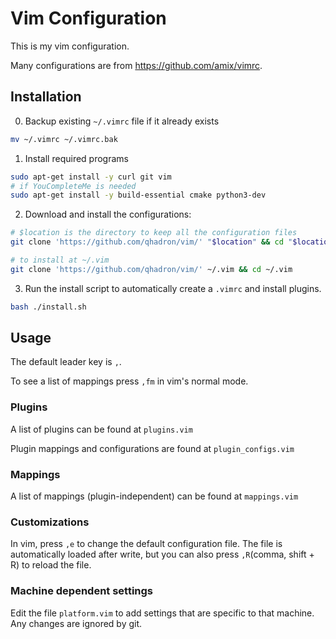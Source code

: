 # Vim Configuration

This is my vim configuration.

Many configurations are from <https://github.com/amix/vimrc>.

## Installation

0. Backup existing `~/.vimrc` file if it already exists
```sh
mv ~/.vimrc ~/.vimrc.bak
```

1. Install required programs
```sh
sudo apt-get install -y curl git vim
# if YouCompleteMe is needed
sudo apt-get install -y build-essential cmake python3-dev
```

2. Download and install the configurations:
```sh
# $location is the directory to keep all the configuration files
git clone 'https://github.com/qhadron/vim/' "$location" && cd "$location"

# to install at ~/.vim
git clone 'https://github.com/qhadron/vim/' ~/.vim && cd ~/.vim
```

3. Run the install script to automatically create a `.vimrc` and install plugins.
```sh
bash ./install.sh
```

## Usage

The default leader key is `,`.

To see a list of mappings press `,fm` in vim's normal mode.

### Plugins

A list of plugins can be found at `plugins.vim`

Plugin mappings and configurations are found at `plugin_configs.vim`

### Mappings

A list of mappings (plugin-independent) can be found at `mappings.vim`

### Customizations

In vim, press `,e` to change the default configuration file.
The file is automatically loaded after write, but you can also press `,R`(comma, shift + R) to reload the file.

### Machine dependent settings

Edit the file `platform.vim` to add settings that are specific to that machine. Any changes are ignored by git.
